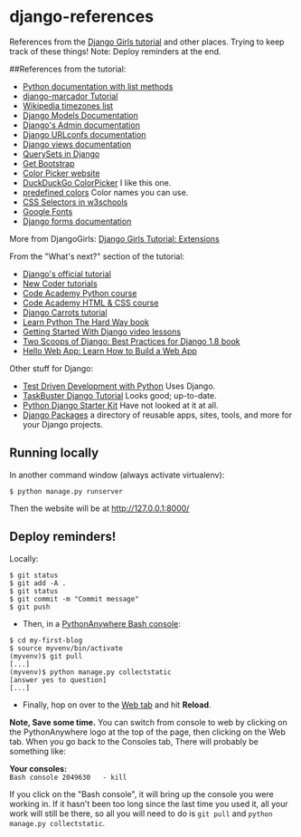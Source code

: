 # django-references
References from the [Django Girls tutorial](http://tutorial.djangogirls.org/en/index.html) and other places. 
Trying to keep track of these things!
Note: Deploy reminders at the end.

##References from the tutorial:
- [Python documentation with list methods](https://docs.python.org/3/tutorial/datastructures.html)
- [django-marcador Tutorial](http://django-marcador.keimlink.de/)
- [Wikipedia timezones list](http://en.wikipedia.org/wiki/List_of_tz_database_time_zones)
- [Django Models Documentation](https://docs.djangoproject.com/en/1.8/ref/models/fields/#field-types)
- [Django's Admin documentation](https://docs.djangoproject.com/en/1.8/ref/contrib/admin/)
- [Django URLconfs documentation](https://docs.djangoproject.com/en/1.8/topics/http/urls/)
- [Django views documentation](https://docs.djangoproject.com/en/1.8/topics/http/views/)
- [QuerySets in Django](https://docs.djangoproject.com/en/1.8/ref/models/querysets/)
- [Get Bootstrap](http://getbootstrap.com/)
- [Color Picker website](http://www.colorpicker.com/)
- [DuckDuckGo ColorPicker](https://duckduckgo.com/?q=color+picker&ia=colorpicker) I like this one.
- [predefined colors](http://www.w3schools.com/cssref/css_colornames.asp) Color names you can use.
- [CSS Selectors in w3schools](http://www.w3schools.com/cssref/css_selectors.asp)
- [Google Fonts](https://www.google.com/fonts)
- [Django forms documentation](https://docs.djangoproject.com/en/1.8/topics/forms/)



More from DjangoGirls: [Django Girls Tutorial: Extensions](http://djangogirls.gitbooks.io/django-girls-tutorial-extensions/)

From the "What's next?" section of the tutorial:
- [Django's official tutorial](https://docs.djangoproject.com/en/1.8/intro/tutorial01/)
- [New Coder tutorials](http://newcoder.io/tutorials/)
- [Code Academy Python course](http://www.codecademy.com/en/tracks/python)
- [Code Academy HTML & CSS course](http://www.codecademy.com/tracks/web)
- [Django Carrots tutorial](https://github.com/ggcarrots/django-carrots)
- [Learn Python The Hard Way book](http://learnpythonthehardway.org/book/)
- [Getting Started With Django video lessons](http://gettingstartedwithdjango.com/)
- [Two Scoops of Django: Best Practices for Django 1.8 book](http://twoscoopspress.com/products/two-scoops-of-django-1-8)
- [Hello Web App: Learn How to Build a Web App](https://hellowebapp.com/)


Other stuff for Django:
- [Test Driven Development with Python](http://chimera.labs.oreilly.com/books/1234000000754/) Uses Django.
- [TaskBuster Django Tutorial](http://www.marinamele.com/taskbuster-django-tutorial) Looks good; up-to-date.
- [Python Django Starter Kit](http://code.techandstartup.com/django/) Have not looked at it at all.
- [Django Packages](https://www.djangopackages.com/) a directory of reusable apps, sites, tools, and more for your Django projects.


## Running locally

In another command window (always activate virtualenv):

```
$ python manage.py runserver
```

Then the website will be at http://127.0.0.1:8000/

## Deploy reminders!

Locally:

```
$ git status
$ git add -A .
$ git status
$ git commit -m "Commit message"
$ git push
```

* Then, in a [PythonAnywhere Bash console](https://www.pythonanywhere.com/consoles/):

```
$ cd my-first-blog
$ source myvenv/bin/activate
(myvenv)$ git pull
[...]
(myvenv)$ python manage.py collectstatic
[answer yes to question]
[...]
```

* Finally, hop on over to the [Web tab](https://www.pythonanywhere.com/web_app_setup/) and hit **Reload**.

**Note, Save some time.** You can switch from console to web by clicking on the PythonAnywhere logo at the top of the page, then clicking on the Web tab. When you go back to the Consoles tab, There will probably be something like:

**Your consoles:**<br/>
`Bash console 2049630	- kill`

If you click on the "Bash console", it will bring up the console you were working in. If it hasn't been too long since the last time you used it, all your work will still be there, so all you will need to do is `git pull` and `python manage.py collectstatic`.

